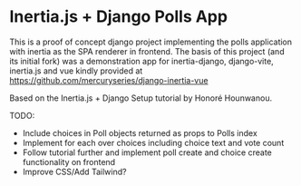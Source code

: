 # Inertia.js + Django Polls App

This is a proof of concept django project implementing the polls application with inertia as the SPA renderer in frontend.
The basis of this project (and its initial fork) was a demonstration app for inertia-django, django-vite, inertia.js and vue kindly provided at
https://github.com/mercuryseries/django-inertia-vue

Based on the Inertia.js + Django Setup tutorial by Honoré Hounwanou.

TODO:
 - Include choices in Poll objects returned as props to Polls index
 - Implement for each over choices including choice text and vote count
 - Follow tutorial further and implement poll create and choice create functionality on frontend
 - Improve CSS/Add Tailwind?

